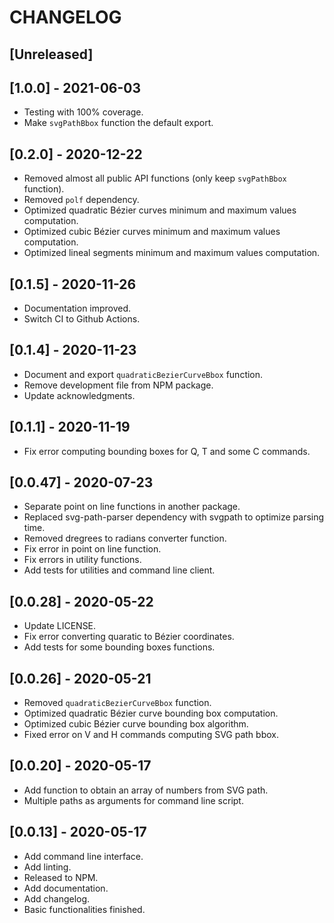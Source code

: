 # CHANGELOG

## [Unreleased]

## [1.0.0] - 2021-06-03
- Testing with 100% coverage.
- Make `svgPathBbox` function the default export.

## [0.2.0] - 2020-12-22
- Removed almost all public API functions (only keep `svgPathBbox` function).
- Removed `polf` dependency.
- Optimized quadratic Bézier curves minimum and maximum values computation.
- Optimized cubic Bézier curves minimum and maximum values computation.
- Optimized lineal segments minimum and maximum values computation.

## [0.1.5] - 2020-11-26
- Documentation improved.
- Switch CI to Github Actions.

## [0.1.4] - 2020-11-23
- Document and export `quadraticBezierCurveBbox` function.
- Remove development file from NPM package.
- Update acknowledgments.

## [0.1.1] - 2020-11-19
- Fix error computing bounding boxes for Q, T and some C commands.

## [0.0.47] - 2020-07-23
- Separate point on line functions in another package.
- Replaced svg-path-parser dependency with svgpath to optimize parsing time.
- Removed dregrees to radians converter function.
- Fix error in point on line function.
- Fix errors in utility functions.
- Add tests for utilities and command line client.

## [0.0.28] - 2020-05-22
- Update LICENSE.
- Fix error converting quaratic to Bézier coordinates.
- Add tests for some bounding boxes functions.

## [0.0.26] - 2020-05-21
- Removed `quadraticBezierCurveBbox` function.
- Optimized quadratic Bézier curve bounding box computation.
- Optimized cubic Bézier curve bounding box algorithm.
- Fixed error on V and H commands computing SVG path bbox.

## [0.0.20] - 2020-05-17
- Add function to obtain an array of numbers from SVG path.
- Multiple paths as arguments for command line script.

## [0.0.13] - 2020-05-17
- Add command line interface.
- Add linting.
- Released to NPM.
- Add documentation.
- Add changelog.
- Basic functionalities finished.
